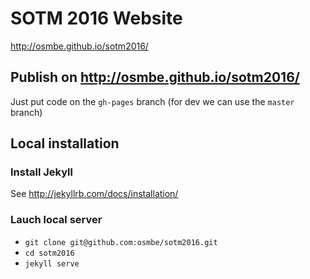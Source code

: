 # SOTM 2016 Website

http://osmbe.github.io/sotm2016/

## Publish on http://osmbe.github.io/sotm2016/

Just put code on the `gh-pages` branch (for dev we can use the `master` branch)

## Local installation

### Install Jekyll

See http://jekyllrb.com/docs/installation/

### Lauch local server

* `git clone git@github.com:osmbe/sotm2016.git`
* `cd sotm2016`
* `jekyll serve`